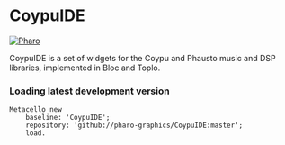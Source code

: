 # CoypuIDE


<a href="https://www.pharo.org">
    <img alt="Pharo" src="https://img.shields.io/static/v1?style=for-the-badge&message=Pharo&color=3297d4&logo=Harbor&logoColor=FFFFFF&label=" />
</a>

CoypuIDE is a set of widgets for the Coypu and Phausto music and DSP libraries, implemented in Bloc and Toplo. 

### Loading latest development version

```Smalltalk
Metacello new
	baseline: 'CoypuIDE';
	repository: 'github://pharo-graphics/CoypuIDE:master';
	load.
 ```
